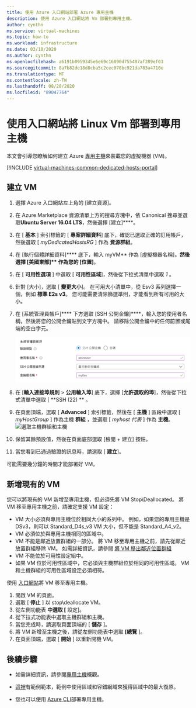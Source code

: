 ```yaml
---
title: 使用 Azure 入口網站部署 Azure 專用主機
description: 使用 Azure 入口網站將 Vm 部署到專用主機。
author: cynthn
ms.service: virtual-machines
ms.topic: how-to
ms.workload: infrastructure
ms.date: 03/10/2020
ms.author: cynthn
ms.openlocfilehash: a6191b0959345e6e69c16890d755407af289ef03
ms.sourcegitcommit: 8a7b82de18d8cba5c2cec078bc921da783a4710e
ms.translationtype: MT
ms.contentlocale: zh-TW
ms.lasthandoff: 08/28/2020
ms.locfileid: "89047764"
---
```

# <a name="deploy-linux-vms-to-dedicated-hosts-using-the-portal"></a>使用入口網站將 Linux Vm 部署到專用主機 

本文會引導您瞭解如何建立 Azure [專用主機](dedicated-hosts.md)來裝載您的虛擬機器 (VM)。 

[!INCLUDE [virtual-machines-common-dedicated-hosts-portal](../../../includes/virtual-machines-common-dedicated-hosts-portal.md)]

## <a name="create-a-vm"></a>建立 VM

1. 選擇 Azure 入口網站左上角的 [建立資源]。
1. 在 Azure Marketplace 資源清單上方的搜尋方塊中，依 Canonical 搜尋並選取**Ubuntu Server 16.04 LTS**，然後選擇 [建立]****。
1. 在 [ **基本** ] 索引標籤的 [ **專案詳細資料**] 底下，確認已選取正確的訂用帳戶，然後選取 [ *myDedicatedHostsRG* ] 作為 **資源群組**。 
1. 在 [執行個體詳細資料]**** 底下，輸入 myVM** 作為 [虛擬機器名稱]****，然後選擇 [美國東部]** 作為您的 [位置]****。
1. 在 [ **可用性選項** ] 中選取 [ **可用性區域**]，然後從下拉式清單中選取 *1* 。
1. 針對 [大小]，選取 [ **變更大小**]。 在可用大小清單中，從 Esv3 系列選擇一個，例如 **標準 E2s v3**。 您可能需要清除篩選準則，才能看到所有可用的大小。
1. 在 [系統管理員帳戶]**** 下方選取 [SSH 公開金鑰]****，輸入您的使用者名稱，然後將您的公開金鑰貼到文字方塊中。 請移除公開金鑰中的任何前置或尾端的空白字元。

    ![系統管理員帳戶](./media/quick-create-portal/administrator-account.png)

1. 在 [**輸入連接埠規則**  >  **公用輸入埠**] 底下，選擇 [**允許選取的埠**]，然後從下拉式清單中選取 [ **SSH (22) ** 。 
1. 在頁面頂端，選取 [ **Advanced** ] 索引標籤，然後在 [ **主機** ] 區段中選取 [ *myHostGroup* ] 作為主機 **群組** ，並選取 [ *myhost 代表* ] 作為 **主機**。 
    ![選取主機群組和主機](./media/dedicated-hosts-portal/advanced.png)
1. 保留其餘預設值，然後在頁面底部選取 [檢閱 + 建立] 按鈕。
1. 當您看到已通過驗證的訊息時，請選取 [ **建立**]。

可能需要幾分鐘的時間才能部署好 VM。

## <a name="add-an-existing-vm"></a>新增現有的 VM 

您可以將現有的 VM 新增至專用主機，但必須先將 VM Stop\Deallocated。 將 VM 移至專用主機之前，請確定支援 VM 設定：

- VM 大小必須與專用主機位於相同大小的系列中。 例如，如果您的專用主機是 DSv3，則可以 Standard_D4s_v3 VM 大小，但不能是 Standard_A4_v2。 
- VM 必須位於與專用主機相同的區域中。
- VM 不能是鄰近放置群組的一部分。 將 VM 移至專用主機之前，請先從鄰近放置群組移除 VM。 如需詳細資訊，請參閱 [將 VM 移出鄰近位置群組](../windows/proximity-placement-groups.md#move-an-existing-vm-out-of-a-proximity-placement-group)
- VM 不能位於可用性設定組中。
- 如果 VM 位於可用性區域中，它必須與主機群組位於相同的可用性區域。 VM 和主機群組的可用性區域設定必須相符。

使用 [入口網站](https://portal.azure.com)將 VM 移至專用主機。

1. 開啟 VM 的頁面。
1. 選取 [ **停止** ] 以 stop\deallocate VM。
1. 從左側功能表 **中選取 [** 設定]。
1. 從下拉式功能表中選取主機群組和主機。
1. 當您完成時，請選取頁面頂端的 [ **儲存** ]。
1. 將 VM 新增至主機之後，請從左側功能表中選取 **[總覽** ]。
1. 在頁面頂端，選取 [ **開始** ] 以重新開機 VM。

## <a name="next-steps"></a>後續步驟

- 如需詳細資訊，請參閱[專用主機](dedicated-hosts.md)概觀。

- [這裡](https://github.com/Azure/azure-quickstart-templates/blob/master/201-vm-dedicated-hosts/README.md)有範例範本，範例中使用區域和容錯網域來獲得區域中的最大復原。

- 您也可以使用 [Azure CLI](dedicated-hosts-cli.md)部署專用主機。
